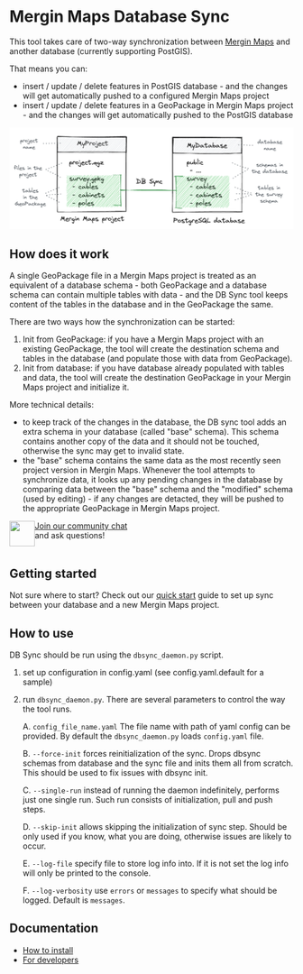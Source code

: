 # Mergin Maps Database Sync

This tool takes care of two-way synchronization between [Mergin Maps](https://merginmaps.com/) and another database (currently supporting PostGIS).

That means you can:

- insert / update / delete features in PostGIS database - and the changes will get automatically
  pushed to a configured Mergin Maps project
- insert / update / delete features in a GeoPackage in Mergin Maps project - and the changes will get
  automatically pushed to the PostGIS database

![DB sync illustration](docs/db-sync-drawing.png)


## How does it work

A single GeoPackage file in a Mergin Maps project is treated as an equivalent of a database schema - both
GeoPackage and a database schema can contain  multiple tables with data - and the DB Sync tool keeps
content of the tables in the database and in the GeoPackage the same.

There are two ways how the synchronization can be started:
 1. Init from GeoPackage: if you have a Mergin Maps project with an existing GeoPackage, the tool will
    create the destination schema and tables in the database (and populate those with data from GeoPackage).
 2. Init from database: if you have database already populated with tables and data, the tool will
    create the destination GeoPackage in your Mergin Maps project and initialize it.

More technical details:
- to keep track of the changes in the database, the DB sync tool adds an extra schema in your database
  (called "base" schema). This schema contains another copy of the data and it should not be touched,
  otherwise the sync may get to invalid state.
- the "base" schema contains the same data as the most recently seen project version in Mergin Maps. Whenever
  the tool attempts to synchronize data, it looks up any pending changes in the database by comparing data
  between the "base" schema and the "modified" schema (used by editing) - if any changes are detacted,
  they will be pushed to the appropriate GeoPackage in Mergin Maps project.

<div><img align="left" width="45" height="45" src="https://raw.githubusercontent.com/MerginMaps/docs/main/src/.vuepress/public/slack.svg"><a href="https://merginmaps.com/community/join">Join our community chat</a><br/>and ask questions!</div><br />

## Getting started

Not sure where to start? Check out our [quick start](docs/quick_start.md) guide to set up sync between your database and a new Mergin Maps project.

## How to use

DB Sync should be run using the `dbsync_daemon.py` script.

1. set up configuration in config.yaml  (see config.yaml.default for a sample)

2. run `dbsync_daemon.py`. There are several parameters to control the way the tool runs.

   A. `config_file_name.yaml` The file name with path of yaml config can be provided. By default the `dbsync_daemon.py` loads `config.yaml` file.

   B. `--force-init` forces reinitialization of the sync. Drops dbsync schemas from database and the sync file and inits them all from scratch. This should be used to fix issues with dbsync init.

   C. `--single-run` instead of running the daemon indefinitely, performs just one single run. Such run consists of initialization, pull and push steps.

   D. `--skip-init` allows skipping the initialization of sync step. Should be only used if you know, what you are doing, otherwise issues are likely to occur.

   E. `--log-file` specify file to store log info into. If it is not set the log info will only be printed to the console.

   F. `--log-verbosity` use `errors` or `messages` to specify what should be logged. Default is `messages`.

## Documentation

- [How to install](docs/install.md)
- [For developers](docs/development.md)

